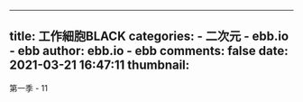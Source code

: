 
---
title: 工作細胞BLACK
categories: 
    - 二次元
    - ebb.io - ebb
author: ebb.io - ebb
comments: false
date: 2021-03-21 16:47:11
thumbnail: 
---

<div>   
第一季 - 11  
</div>
            